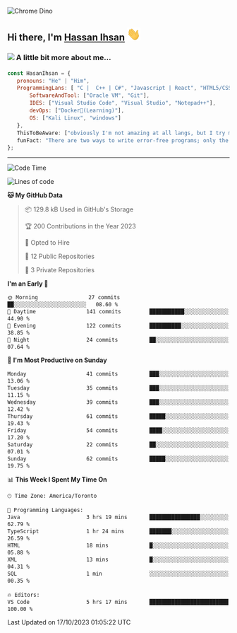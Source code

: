  <!--
**HasanIhsan/HasanIhsan** is a ✨ _special_ ✨ repository because its `README.md` (this file) appears on your GitHub profile.
-->

![Chrome Dino](https://mir-s3-cdn-cf.behance.net/project_modules/max_1200/4ff07986208593.5d9a654e92f36.gif)


<h2 align="left">Hi there, I'm <a href="https://www.linkedin.com/in/hassan-ihsan-045b11231/" target="_blank" rel="noopener noreferrer">Hassan Ihsan</a> <img src="https://raw.githubusercontent.com/ABSphreak/ABSphreak/master/gifs/Hi.gif" height="30" />
 
 
 ### <img src="https://media.giphy.com/media/VgCDAzcKvsR6OM0uWg/giphy.gif" width="50"> A little bit more about me...  
 
 ```javascript
const HasanIhsan = {
    pronouns: "He" | "Him",
    ProgrammingLans: [ "C |  C++ | C#", "Javascript | React", "HTML5/CSS", "JSON", "Java"],
        SoftwareAndTool: ["Oracle VM", "Git"],
        IDES: ["Visual Studio Code", "Visual Studio", "Notepad++"],
        devOps: ["Docker🐳(Learning)"], 
        OS: ["Kali Linux", "windows"]
    },
    ThisToBeAware: ["obviously I'm not amazing at all langs, but I try my best not to go rusty"], 
    funFact: "There are two ways to write error-free programs; only the third one works"
};
```
 
 --- 

<!--START_SECTION:waka-->
![Code Time](http://img.shields.io/badge/Code%20Time-233%20hrs%2054%20mins-blue)

![Lines of code](https://img.shields.io/badge/From%20Hello%20World%20I%27ve%20Written-1.0%20million%20lines%20of%20code-blue)

**🐱 My GitHub Data** 

> 📦 129.8 kB Used in GitHub's Storage 
 > 
> 🏆 200 Contributions in the Year 2023
 > 
> 💼 Opted to Hire
 > 
> 📜 12 Public Repositories 
 > 
> 🔑 3 Private Repositories 
 > 
**I'm an Early 🐤** 

```text
🌞 Morning                27 commits          ██░░░░░░░░░░░░░░░░░░░░░░░   08.60 % 
🌆 Daytime                141 commits         ███████████░░░░░░░░░░░░░░   44.90 % 
🌃 Evening                122 commits         ██████████░░░░░░░░░░░░░░░   38.85 % 
🌙 Night                  24 commits          ██░░░░░░░░░░░░░░░░░░░░░░░   07.64 % 
```
📅 **I'm Most Productive on Sunday** 

```text
Monday                   41 commits          ███░░░░░░░░░░░░░░░░░░░░░░   13.06 % 
Tuesday                  35 commits          ███░░░░░░░░░░░░░░░░░░░░░░   11.15 % 
Wednesday                39 commits          ███░░░░░░░░░░░░░░░░░░░░░░   12.42 % 
Thursday                 61 commits          █████░░░░░░░░░░░░░░░░░░░░   19.43 % 
Friday                   54 commits          ████░░░░░░░░░░░░░░░░░░░░░   17.20 % 
Saturday                 22 commits          ██░░░░░░░░░░░░░░░░░░░░░░░   07.01 % 
Sunday                   62 commits          █████░░░░░░░░░░░░░░░░░░░░   19.75 % 
```


📊 **This Week I Spent My Time On** 

```text
🕑︎ Time Zone: America/Toronto

💬 Programming Languages: 
Java                     3 hrs 19 mins       ████████████████░░░░░░░░░   62.79 % 
TypeScript               1 hr 24 mins        ███████░░░░░░░░░░░░░░░░░░   26.59 % 
HTML                     18 mins             █░░░░░░░░░░░░░░░░░░░░░░░░   05.88 % 
XML                      13 mins             █░░░░░░░░░░░░░░░░░░░░░░░░   04.31 % 
SQL                      1 min               ░░░░░░░░░░░░░░░░░░░░░░░░░   00.35 % 

🔥 Editors: 
VS Code                  5 hrs 17 mins       █████████████████████████   100.00 % 
```


 Last Updated on 17/10/2023 01:05:22 UTC
<!--END_SECTION:waka-->
 
 
